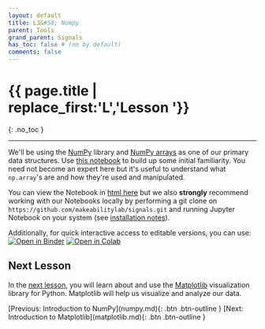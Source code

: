 ```yaml
---
layout: default
title: L3&#58; Numpy
parent: Tools
grand_parent: Signals
has_toc: false # (on by default)
comments: false
---
```


# {{ page.title | replace_first:'L','Lesson '}}
{: .no_toc }

---

We'll be using the [NumPy](https://numpy.org/) library and [NumPy arrays](https://numpy.org/doc/stable/reference/arrays.html) as one of our primary data structures. Use [this notebook](https://github.com/makeabilitylab/signals/blob/master/Tutorials/IntroToNumPy.ipynb) to build up some initial familiarity. You need not become an expert here but it's useful to understand what `np.array`'s are and how they're used and manipulated.

You can view the Notebook in [html here](IntroToNumPy.html) but we also **strongly** recommend working with our Notebooks locally by performing a git clone on `https://github.com/makeabilitylab/signals.git` and running Jupyter Notebook on your system (see [installation notes](jupyter-notebook.md)).

Additionally, for quick interactive access to editable versions, you can use:
[![Open in Binder](https://mybinder.org/badge_logo.svg)](https://mybinder.org/v2/gh/makeabilitylab/signals/master?filepath=Tutorials%2FIntroToNumPy.ipynb) [![Open in Colab](https://colab.research.google.com/assets/colab-badge.svg)](https://colab.research.google.com/github/makeabilitylab/signals/blob/master/Tutorials/IntroToNumPy.ipynb)

## Next Lesson

In the [next lesson](matplotlib.md), you will learn about and use the [Matplotlib](http://matplotlib.org/) visualization library for Python. Matplotlib will help us visualize and analyze our data.

<span class="fs-6">
[Previous: Introduction to NumPy](numpy.md){: .btn .btn-outline }
[Next: Introduction to Matplotlib](matplotlib.md){: .btn .btn-outline }
</span>